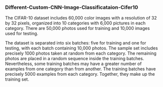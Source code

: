 ### Different-Custom-CNN-Image-Classificataion-Cifer10

The CIFAR-10 dataset includes 60,000 color images with a resolution of 32 by 32 pixels, organized into 10 categories with 6,000 pictures in each category. There are 50,000 photos used for training and 10,000 images used for testing.

The dataset is separated into six batches: five for training and one for testing, with each batch containing 10,000 photos. The sample set includes precisely 1000 photos taken at random from each category. The remaining photos are placed in a random sequence inside the training batches. Nevertheless, some training batches may have a greater number of examples from one category than from another. The training batches have precisely 5000 examples from each category. Together, they make up the training set.
